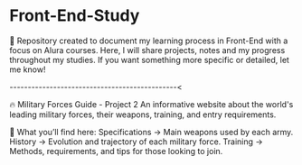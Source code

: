 # Front-End-Study
📌 Repository created to document my learning process in Front-End with a focus on Alura courses. Here, I will share projects, notes and my progress throughout my studies. If you want something more specific or detailed, let me know!

----------------------------------------------<

🔥 Military Forces Guide - Project 2
An informative website about the world's leading military forces, their weapons, training, and entry requirements.

📌 What you’ll find here:
Specifications → Main weapons used by each army.
History → Evolution and trajectory of each military force.
Training → Methods, requirements, and tips for those looking to join.
